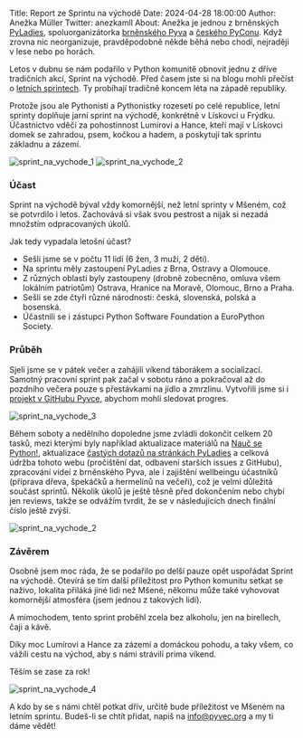 Title: Report ze Sprintu na východě
Date: 2024-04-28 18:00:00
Author: Anežka Müller
Twitter: anezkamll
About: Anežka je jednou z brněnských [PyLadies](https://pyladies.cz), spoluorganizátorka [brněnského Pyva](https://pyvo.cz/brno-pyvo/) a [českého PyConu](https://cz.pycon.org/2023/). Když zrovna nic neorganizuje, pravděpodobně někde běhá nebo chodí, nejraději v lese nebo po horách.

Letos v dubnu se nám podařilo v Python komunitě obnovit jednu z dříve tradičních akcí, Sprint na východě.
Před časem jste si na blogu mohli přečíst o [letních sprintech](https://blog.python.cz/Letni-sprinty-Python-komunity-v-Msenem).
Ty probíhají tradičně koncem léta na západě republiky. 

Protože jsou ale Pythonisti a Pythonistky rozesetí po celé republice, letní sprinty doplňuje jarní sprint na východě, konkrétně v Lískovci u Frýdku.
Účastnictvo vděčí za pohostinnost Lumírovi a Hance, kteří mají v Lískovci domek se zahradou, psem, kočkou a hadem, a poskytují tak sprintu základnu a zázemí. 

![sprint_na_vychode_1]({static}/images/vychod1.jpg)
![sprint_na_vychode_2]({static}/images/vychod2.jpg)

### Účast 

Sprint na východě býval vždy komornější, než letní sprinty v Mšeném, což se potvrdilo i letos. 
Zachovává si však svou pestrost a nijak si nezadá množstím odpracovaných úkolů.

Jak tedy vypadala letošní účast?

* Sešli jsme se v počtu 11 lidí (6 žen, 3 muži, 2 děti).
* Na sprintu měly zastoupení PyLadies z Brna, Ostravy a Olomouce. 
* Z různých oblastí byly zastoupeny (drobně zobecněno, omluva všem lokálním patriotům) Ostrava, Hranice na Moravě, Olomouc, Brno a Praha. 
* Sešli se zde čtyři různé národnosti: česká, slovenská, polská a bosenská.
* Účastnili se i zástupci Python Software Foundation a EuroPython Society.

### Průběh

Sjeli jsme se v pátek večer a zahájili víkend táborákem a socializací. 
Samotný pracovní sprint pak začal v sobotu ráno a pokračoval až do pozdního večera pouze s přestávkami na jídlo a zmrzlinu. 
Vytvořili jsme si i [projekt v GitHubu Pyvce](https://github.com/orgs/pyvec/projects/6), abychom mohli sledovat progres. 

![sprint_na_vychode_3]({static}/images/vychod3.jpg)

Během soboty a nedělního dopoledne jsme zvládli dokončit celkem 20 tasků, mezi kterými byly například aktualizace materiálů na [Nauč se Python!](https://naucse.python.cz/), aktualizace [častých dotazů na stránkách PyLadies](https://pyladies.cz/faq/) a celková údržba tohoto webu (pročištění dat, odbavení starších issues z GitHubu), zpracování videí z brněnského Pyva, ale i zajištění wellbeingu účastníků (příprava dřeva, špekáčků a hermelínů na večeři), což je velmi důležitá součást sprintů. 
Několik úkolů je ještě těsně před dokončením nebo chybí jen reviews, takže se odvážím tvrdit, že se v následujících dnech finální číslo ještě zvýší.

![sprint_na_vychode_2]({static}/images/vychod5.jpg)

### Závěrem

Osobně jsem moc ráda, že se podařilo po delší pauze opět uspořádat Sprint na východě.
Otevírá se tím další příležitost pro Python komunitu setkat se naživo, lokalita přiláká jiné lidi než Mšené, někomu může také vyhovovat komornější atmosféra (jsem jednou z takových lidí).

A mimochodem, tento sprint proběhl zcela bez alkoholu, jen na birellech, čaji a kávě. 

Díky moc Lumírovi a Hance za zázemí a domáckou pohodu, a taky všem, co vážili cestu na východ, aby s námi strávili prima víkend.

Těším se zase za rok!

![sprint_na_vychode_4]({static}/images/vychod4.jpg)

A kdo by se s námi chtěl potkat dřív, určitě bude příležitost ve Mšeném na letním sprintu. 
Budeš-li se chtít přidat, napiš na info@pyvec.org a my ti dáme vědět!
